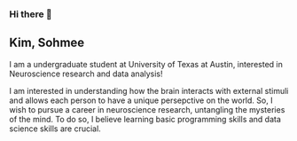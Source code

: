 ### Hi there 👋
## Kim, Sohmee
I am a undergraduate student at University of Texas at Austin, interested in Neuroscience research and data analysis!

I am interested in understanding how the brain interacts with external stimuli and allows each person to have a unique persepctive on the world. So, I wish to pursue a career in neuroscience research, untangling the mysteries of the mind. To do so, I believe learning basic programming skills and data science skills are crucial.

<!--
**baramX3/baramX3** is a ✨ _special_ ✨ repository because its `README.md` (this file) appears on your GitHub profile.

Here are some ideas to get you started:

- 🔭 I’m currently working on ...
- 🌱 I’m currently learning ...
- 👯 I’m looking to collaborate on ...
- 🤔 I’m looking for help with ...
- 💬 Ask me about ...
- 📫 How to reach me: ...
- 😄 Pronouns: ...
- ⚡ Fun fact: ...
-->

